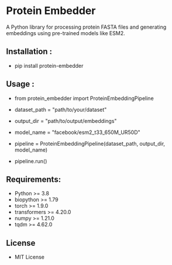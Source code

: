 # Protein Embedder
A Python library for processing protein FASTA files and generating embeddings using pre-trained models like ESM2.

## Installation :
* pip install protein-embedder

## Usage :

* from protein_embedder import ProteinEmbeddingPipeline

* dataset_path = "path/to/your/dataset"
* output_dir = "path/to/output/embeddings"
* model_name = "facebook/esm2_t33_650M_UR50D"

* pipeline = ProteinEmbeddingPipeline(dataset_path, output_dir, model_name)
* pipeline.run()

## Requirements:

* Python >= 3.8
* biopython >= 1.79
* torch >= 1.9.0
* transformers >= 4.20.0
* numpy >= 1.21.0
* tqdm >= 4.62.0

## License
* MIT License
